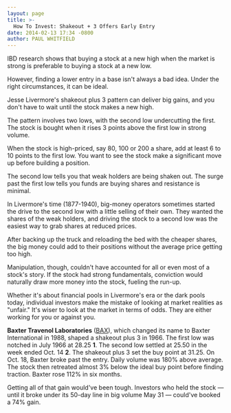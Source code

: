 ```yaml
---
layout: page
title: >-
  How To Invest: Shakeout + 3 Offers Early Entry
date: 2014-02-13 17:34 -0800
author: PAUL WHITFIELD
---
```





IBD research shows that buying a stock at a new high when the market is strong is preferable to buying a stock at a new low.


However, finding a lower entry in a base isn't always a bad idea. Under the right circumstances, it can be ideal.


Jesse Livermore's shakeout plus 3 pattern can deliver big gains, and you don't have to wait until the stock makes a new high.


The pattern involves two lows, with the second low undercutting the first. The stock is bought when it rises 3 points above the first low in strong volume.


When the stock is high-priced, say 80, 100 or 200 a share, add at least 6 to 10 points to the first low. You want to see the stock make a significant move up before building a position.


The second low tells you that weak holders are being shaken out. The surge past the first low tells you funds are buying shares and resistance is minimal.


In Livermore's time (1877-1940), big-money operators sometimes started the drive to the second low with a little selling of their own. They wanted the shares of the weak holders, and driving the stock to a second low was the easiest way to grab shares at reduced prices.


After backing up the truck and reloading the bed with the cheaper shares, the big money could add to their positions without the average price getting too high.


Manipulation, though, couldn't have accounted for all or even most of a stock's story. If the stock had strong fundamentals, conviction would naturally draw more money into the stock, fueling the run-up.


Whether it's about financial pools in Livermore's era or the dark pools today, individual investors make the mistake of looking at market realities as "unfair." It's wiser to look at the market in terms of odds. They are either working for you or against you.


**Baxter Travenol Laboratories** ([BAX](https://research.investors.com/quote.aspx?symbol=BAX)), which changed its name to Baxter International in 1988, shaped a shakeout plus 3 in 1966. The first low was notched in July 1966 at 28.25 **1**. The second low settled at 25.50 in the week ended Oct. 14 **2**. The shakeout plus 3 set the buy point at 31.25. On Oct. 18, Baxter broke past the entry. Daily volume was 180% above average. The stock then retreated almost 3% below the ideal buy point before finding traction. Baxter rose 112% in six months.


Getting all of that gain would've been tough. Investors who held the stock — until it broke under its 50-day line in big volume May 31 — could've booked a 74% gain.




